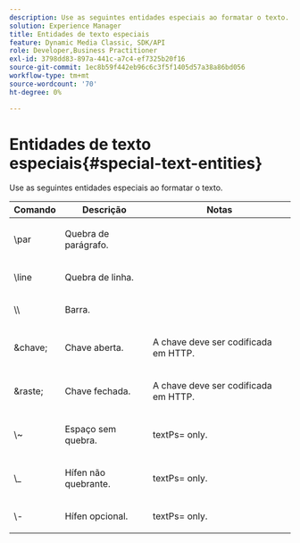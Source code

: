 ```yaml
---
description: Use as seguintes entidades especiais ao formatar o texto.
solution: Experience Manager
title: Entidades de texto especiais
feature: Dynamic Media Classic, SDK/API
role: Developer,Business Practitioner
exl-id: 3798dd83-897a-441c-a7c4-ef7325b20f16
source-git-commit: 1ec8b59f442eb96c6c3f5f1405d57a38a86bd056
workflow-type: tm+mt
source-wordcount: '70'
ht-degree: 0%

---
```


# Entidades de texto especiais{#special-text-entities}

Use as seguintes entidades especiais ao formatar o texto.

<table id="table_CFEB845C1B9A475CA52ECDFA9BB59A9D"> 
 <thead> 
  <tr> 
   <th class="entry"> Comando </th> 
   <th class="entry"> Descrição </th> 
   <th class="entry"> Notas </th> 
  </tr> 
 </thead>
 <tbody> 
  <tr> 
   <td> <span class="codeph"> \par</span> </td> 
   <td> <p>Quebra de parágrafo. </p> </td> 
   <td> <p> </p> </td> 
  </tr> 
  <tr> 
   <td> <span class="codeph"> \line  </span> </td> 
   <td> <p>Quebra de linha. </p> </td> 
   <td> <p> </p> </td> 
  </tr> 
  <tr> 
   <td> <span class="codeph"> \\  </span> </td> 
   <td> <p>Barra. </p> </td> 
   <td> <p> </p> </td> 
  </tr> 
  <tr> 
   <td> <span class="codeph"> &amp;chave;  </span> </td> 
   <td> <p>Chave aberta. </p> </td> 
   <td> <p>A chave deve ser codificada em HTTP. </p> </td> 
  </tr> 
  <tr> 
   <td> <span class="codeph"> &amp;raste;  </span> </td> 
   <td> <p>Chave fechada. </p> </td> 
   <td> <p>A chave deve ser codificada em HTTP. </p> </td> 
  </tr> 
  <tr> 
   <td> <span class="codeph"> \~  </span> </td> 
   <td> <p>Espaço sem quebra. </p> </td> 
   <td> <p><span class="codeph"> textPs=</span> only. </p> </td> 
  </tr> 
  <tr> 
   <td> <span class="codeph"> \_</span> </td> 
   <td> <p>Hífen não quebrante. </p> </td> 
   <td> <p><span class="codeph"> textPs=</span> only. </p> </td> 
  </tr> 
  <tr> 
   <td> <span class="codeph"> \-  </span> </td> 
   <td> <p>Hífen opcional. </p> </td> 
   <td> <p><span class="codeph"> textPs=</span> only. </p> </td> 
  </tr> 
 </tbody> 
</table>
